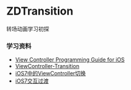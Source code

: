 # ZDTransition
转场动画学习初探


### **学习资料**
+ [View Controller Programming Guide for iOS](https://developer.apple.com/library/content/featuredarticles/ViewControllerPGforiPhoneOS/index.html#//apple_ref/doc/uid/TP40007457-CH2-SW1)
+ [ViewController-Transition](https://github.com/seedante/iOS-Note/wiki/ViewController-Transition)
+ [iOS7中的ViewController切换](https://onevcat.com/2013/10/vc-transition-in-ios7/)
+ [iOS7交互过渡](http://www.cocoachina.com/industry/20140623/8918.html)